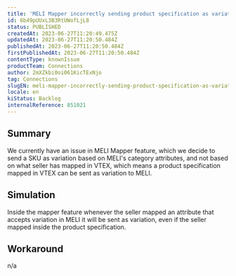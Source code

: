 ```yaml
---
title: 'MELI Mapper incorrectly sending product specification as variation'
id: 6b49pUUxL3B3RtUWofLjL8
status: PUBLISHED
createdAt: 2023-06-27T11:20:49.475Z
updatedAt: 2023-06-27T11:20:50.484Z
publishedAt: 2023-06-27T11:20:50.484Z
firstPublishedAt: 2023-06-27T11:20:50.484Z
contentType: knownIssue
productTeam: Connections
author: 2mXZkbi0oi061KicTExNjo
tag: Connections
slugEN: meli-mapper-incorrectly-sending-product-specification-as-variation
locale: en
kiStatus: Backlog
internalReference: 851021
---
```


## Summary



We currently have an issue in MELI Mapper feature, which we decide to send a SKU as variation based on MELI's category attributes, and not based on what seller has mapped in VTEX, which means a product specification mapped in VTEX can be sent as variation to MELI.


##

## Simulation



Inside the mapper feature whenever the seller mapped an attribute that accepts variation in MELI it will be sent as variation, even if the seller mapped inside the product specification.


##

## Workaround


n/a




